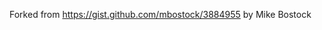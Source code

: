 <p>Forked from <a href="https://gist.github.com/mbostock/3884955">https://gist.github.com/mbostock/3884955</a> by Mike Bostock</p>
